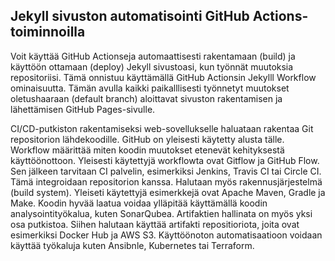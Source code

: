 ## Jekyll sivuston automatisointi GitHub Actions-toiminnoilla
Voit käyttää GitHub Actionseja automaattisesti rakentamaan (build) ja käyttöön ottamaan (deploy) Jekyll sivustoasi, kun työnnät muutoksia repositoriisi. Tämä onnistuu käyttämällä GitHub Actionsin Jekylll Workflow ominaisuutta. Tämän avulla kaikki paikalllisesti työnnetyt muutokset oletushaaraan (default branch) aloittavat sivuston rakentamisen ja lähettämisen GitHub Pages-sivulle.

CI/CD-putkiston rakentamiseksi web-sovellukselle haluataan rakentaa Git repositorion lähdekoodille. GitHub on yleisesti käytetty alusta tälle. Workflow määrittää miten koodin muutokset etenevät kehityksestä käyttöönottoon. Yleisesti käytettyjä workflowta ovat Gitflow ja GitHub Flow.  Sen jälkeen tarvitaan CI palvelin, esimerkiksi Jenkins, Travis CI tai Circle CI. Tämä integroidaan repositorion kanssa. Halutaan myös rakennusjärjestelmä (build system). Yleiseti käytettyjä esimerkkejä ovat Apache Maven, Gradle ja Make. Koodin hyvää laatua voidaa ylläpitää käyttämällä koodin analysointityökalua, kuten SonarQubea. Artifaktien hallinata on myös yksi osa putkistoa. Siihen halutaan käyttää artifakti repositioriota, joita ovat esimerkiksi Docker Hub ja AWS S3. Käyttöönoton automatisaatioon voidaan käyttää työkaluja kuten Ansibnle, Kubernetes tai Terraform.
